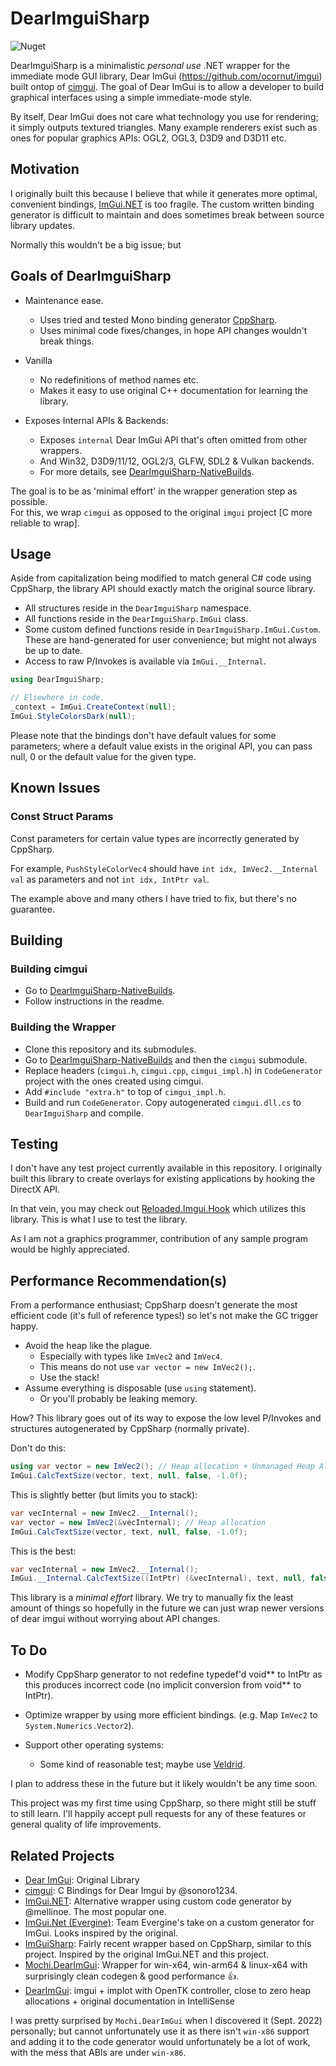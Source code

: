 # DearImguiSharp

![Nuget](https://img.shields.io/nuget/v/DearImguiSharp)

DearImguiSharp is a minimalistic *personal use* .NET wrapper for the immediate mode GUI library, Dear ImGui (https://github.com/ocornut/imgui) built ontop of [cimgui](https://github.com/Extrawurst/cimgui). The goal of Dear ImGui is to allow a developer to build graphical interfaces using a simple immediate-mode style. 

By itself, Dear ImGui does not care what technology you use for rendering; it simply outputs textured triangles. Many example renderers exist such as ones for popular graphics APIs: OGL2, OGL3, D3D9 and D3D11 etc.

## Motivation

I originally built this because I believe that while it generates more optimal, convenient bindings, [ImGui.NET](https://github.com/mellinoe/ImGui.NET) is too fragile. The custom written binding generator is difficult to maintain and does sometimes break between source library updates.  

Normally this wouldn't be a big issue; but 

## Goals of DearImguiSharp

- Maintenance ease.  
	- Uses tried and tested Mono binding generator [CppSharp](https://github.com/mono/CppSharp).  
	- Uses minimal code fixes/changes, in hope API changes wouldn't break things.  

- Vanilla  
	- No redefinitions of method names etc.  
	- Makes it easy to use original C++ documentation for learning the library.  

- Exposes Internal APIs & Backends:  
  - Exposes `internal` Dear ImGui API that's often omitted from other wrappers.  
  - And Win32, D3D9/11/12, OGL2/3, GLFW, SDL2 & Vulkan backends.  
  - For more details, see [DearImguiSharp-NativeBuilds](https://github.com/Sewer56/DearImguiSharp-NativeBuilds).  

The goal is to be as 'minimal effort' in the wrapper generation step as possible.  
For this, we wrap `cimgui` as opposed to the original `imgui` project [C more reliable to wrap].

## Usage

Aside from capitalization being modified to match general C# code using CppSharp, the library API should exactly match the original source library.

- All structures reside in the `DearImguiSharp` namespace.  
- All functions reside in the `DearImguiSharp.ImGui` class.  
- Some custom defined functions reside in `DearImguiSharp.ImGui.Custom`. These are hand-generated for user convenience; but might not always be up to date.  
- Access to raw P/Invokes is available via `ImGui.__Internal`.  

```csharp
using DearImguiSharp;

// Elsewhere in code.
_context = ImGui.CreateContext(null);
ImGui.StyleColorsDark(null);
```

Please note that the bindings don't have default values for some parameters; where a default value exists in the original API, you can pass null, 0 or the default value for the given type.

## Known Issues

### Const Struct Params
Const parameters for certain value types are incorrectly generated by CppSharp.  

For example, `PushStyleColorVec4` should have `int idx, ImVec2.__Internal val` as parameters and not `int idx, IntPtr val`.  

The example above and many others I have tried to fix, but there's no guarantee.  

## Building

### Building cimgui

- Go to [DearImguiSharp-NativeBuilds](https://github.com/Sewer56/DearImguiSharp-NativeBuilds).  
- Follow instructions in the readme.  

### Building the Wrapper

- Clone this repository and its submodules.  
- Go to [DearImguiSharp-NativeBuilds](https://github.com/Sewer56/DearImguiSharp-NativeBuilds) and then the `cimgui` submodule.  
- Replace headers (`cimgui.h`, `cimgui.cpp`, `cimgui_impl.h`) in `CodeGenerator` project with the ones created using cimgui.  
- Add `#include "extra.h"` to top of `cimgui_impl.h`.  
- Build and run `CodeGenerator`. Copy autogenerated `cimgui.dll.cs` to `DearImguiSharp` and compile.  

## Testing

I don't have any test project currently available in this repository. I originally built this library to create overlays for existing applications by hooking the DirectX API.  

In that vein, you may check out [Reloaded.Imgui.Hook](https://github.com/Sewer56/Reloaded.Imgui.Hook) which utilizes this library. This is what I use to test the library.  

As I am not a graphics programmer, contribution of any sample program would be highly appreciated.  

## Performance Recommendation(s)
From a performance enthusiast; CppSharp doesn't generate the most efficient code (it's full of reference types!) so let's not make the GC trigger happy.

- Avoid the heap like the plague.  
    - Especially with types like `ImVec2` and `ImVec4`. 
	- This means do not use  `var vector = new ImVec2();`.
	- Use the stack! 
- Assume everything is disposable (use `using` statement).
  - Or you'll probably be leaking memory. 
	
How? This library goes out of its way to expose the low level P/Invokes and structures autogenerated by CppSharp (normally private).

Don't do this:

```csharp
using var vector = new ImVec2(); // Heap allocation + Unmanaged Heap Allocation + Dictionary Entry
ImGui.CalcTextSize(vector, text, null, false, -1.0f);
```

This is slightly better (but limits you to stack):

```csharp
var vecInternal = new ImVec2.__Internal();
var vector = new ImVec2(&vecInternal); // Heap allocation
ImGui.CalcTextSize(vector, text, null, false, -1.0f);
```

This is the best:
```csharp
var vecInternal = new ImVec2.__Internal();
ImGui.__Internal.CalcTextSize((IntPtr) (&vecInternal), text, null, false, -1.0f);
```
	
This library is a *minimal effort* library. We try to manually fix the least amount of things so hopefully in the future we can just wrap newer versions of dear imgui without worrying about API changes.

## To Do

- Modify CppSharp generator to not redefine typedef'd void\*\* to IntPtr as this produces incorrect code (no implicit conversion from void\*\* to IntPtr).
- Optimize wrapper by using more efficient bindings. (e.g. Map `ImVec2` to `System.Numerics.Vector2`).

- Support other operating systems:
  - Some kind of reasonable test; maybe use [Veldrid](https://github.com/mellinoe/veldrid).

I plan to address these in the future but it likely wouldn't be any time soon.

This project was my first time using CppSharp, so there might still be stuff to still learn.
I'll happily accept pull requests for any of these features or general quality of life improvements.

## Related Projects

- [Dear ImGui](https://github.com/ocornut/imgui): Original Library  
- [cimgui](https://github.com/cimgui/cimgui): C Bindings for Dear Imgui by @sonoro1234.  
- [ImGui.NET](https://github.com/mellinoe/ImGui.NET): Alternative wrapper using custom code generator by @mellinoe. The most popular one.  
- [ImGui.Net (Evergine)](https://github.com/EvergineTeam/ImGui.Net): Team Evergine's take on a custom generator for ImGui. Looks inspired by the original.  
- [ImGuiSharp](https://github.com/MarioGK/ImGuiSharp): Fairly recent wrapper based on CppSharp, similar to this project. Inspired by the original ImGui.NET and this project.  
- [Mochi.DearImGui](https://github.com/MochiLibraries/Mochi.DearImGui): Wrapper for win-x64, win-arm64 & linux-x64 with surprisingly clean codegen & good performance 👍.  
- [DearImGui](https://github.com/aybe/DearImGui): imgui + implot with OpenTK controller, close to zero heap allocations + original documentation in IntelliSense

I was pretty surprised by `Mochi.DearImGui` when I discovered it (Sept. 2022) personally; but cannot unfortunately use it as there isn't `win-x86` support and adding it to the code generator would unfortunately be a lot of work, with the mess that ABIs are under `win-x86`.  
